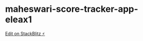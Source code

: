 # maheswari-score-tracker-app-eleax1

[Edit on StackBlitz ⚡️](https://stackblitz.com/edit/maheswari-score-tracker-app-eleax1)